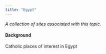 ```yaml
---
title: "Egypt"
---
```



*A collection of sites associated with this topic.*

#### Background

Catholic places of interest in Egypt


